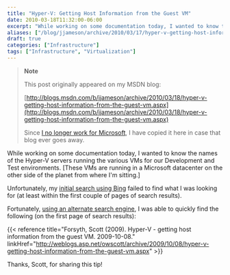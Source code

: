```yaml
---
title: "Hyper-V: Getting Host Information from the Guest VM"
date: 2010-03-18T11:32:00-06:00
excerpt: "While working on some documentation today, I wanted to know the names of the Hyper-V servers running the various VMs for our Development and Test environments. [These VMs are running in a Microsoft datacenter on the other side of the planet from where..."
aliases: ["/blog/jjameson/archive/2010/03/17/hyper-v-getting-host-information-from-the-guest-vm.aspx", "/blog/jjameson/archive/2010/03/18/hyper-v-getting-host-information-from-the-guest-vm.aspx"]
draft: true
categories: ["Infrastructure"]
tags: ["Infrastructure", "Virtualization"]
---
```


> **Note**
>
> This post originally appeared on my MSDN blog:
>
> [http://blogs.msdn.com/b/jjameson/archive/2010/03/18/hyper-v-getting-host-information-from-the-guest-vm.aspx](http://blogs.msdn.com/b/jjameson/archive/2010/03/18/hyper-v-getting-host-information-from-the-guest-vm.aspx)
>
> Since
> [I no longer work for Microsoft](/blog/jjameson/2011/09/02/last-day-with-microsoft),
> I have copied it here in case that blog ever goes away.

While working on some documentation today, I wanted to know the names of the
Hyper-V servers running the various VMs for our Development and Test
environments. [These VMs are running in a Microsoft datacenter on the other side
of the planet from where I'm sitting.]

Unfortunately, my
[initial search using Bing](http://www.bing.com/search?q=Hyper-V+guest+determine+host&sc=1-28&FORM=PORE)
failed to find what I was looking for (at least within the first couple of pages
of search results).

Fortunately,
[using an alternate search engine](http://www.google.com/search?q=Hyper-V+guest+determine+host&hl=en),
I was able to quickly find the following (on the first page of search results):

{{< reference
title="Forsyth, Scott (2009). Hyper-V - getting host information from the guest VM. 2009-10-08."
linkHref="http://weblogs.asp.net/owscott/archive/2009/10/08/hyper-v-getting-host-information-from-the-guest-vm.aspx" >}}

Thanks, Scott, for sharing this tip!

